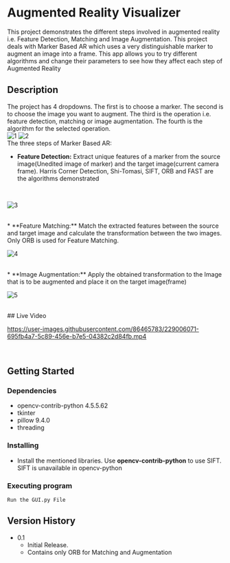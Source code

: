 # Augmented Reality Visualizer

This project demonstrates the different steps involved in augmented reality i.e. Feature Detection, Matching and Image Augmentation. This project deals with Marker Based AR which uses a very distinguishable marker to augment an image into a frame. This app allows you to try different algorithms and change their parameters to see how they affect each step of Augmented Reality

## Description

The project has 4 dropdowns. The first is to choose a marker. The second is to choose the image you want to augment. The third is the operation i.e. feature detection, matching or image augmentation. The fourth is the algorithm for the selected operation.
<br/>
![1](https://user-images.githubusercontent.com/86465783/229004425-c8ecf699-a768-4e0a-bf25-553902e6cc6b.jpg)
![2](https://user-images.githubusercontent.com/86465783/229004452-24fb2863-86fc-4e67-8b87-200ace038990.jpg)
<br/>
The three steps of Marker Based AR:
<br/>
* **Feature Detection:** Extract unique features of a marker from the source image(Unedited image of marker) and the target image(current camera frame). Harris Corner Detection, Shi-Tomasi, SIFT, ORB and FAST are the algorithms demonstrated
<br/>

![3](https://user-images.githubusercontent.com/86465783/229004460-7ad97047-1b36-4a44-8723-f594a455edc4.png)

<br/>
* **Feature Matching:** Match the extracted features between the source and target image and calculate the transformation between the two images. Only ORB is used for Feature Matching.
<br/>

![4](https://user-images.githubusercontent.com/86465783/229004473-ebe8d38f-0f65-4e45-ac70-eff8fe9ad932.png)

<br/>
* **Image Augmentation:** Apply the obtained transformation to the Image that is to be augmented and place it on the target image(frame)
<br/>

![5](https://user-images.githubusercontent.com/86465783/229004482-b99cd617-a850-4126-9ad4-ef29e9526602.png)

<br/>
## Live Video
<br/>

https://user-images.githubusercontent.com/86465783/229006071-695fb4a7-5c89-456e-b7e5-04382c2d84fb.mp4

<br/>

## Getting Started

### Dependencies

* opencv-contrib-python 4.5.5.62
* tkinter
* pillow 9.4.0
* threading

### Installing

* Install the mentioned libraries. Use **opencv-contrib-python** to use SIFT. SIFT is unavailable in opencv-python 

### Executing program

```
Run the GUI.py File
```

## Version History

* 0.1
    * Initial Release. 
    * Contains only ORB for Matching and Augmentation
